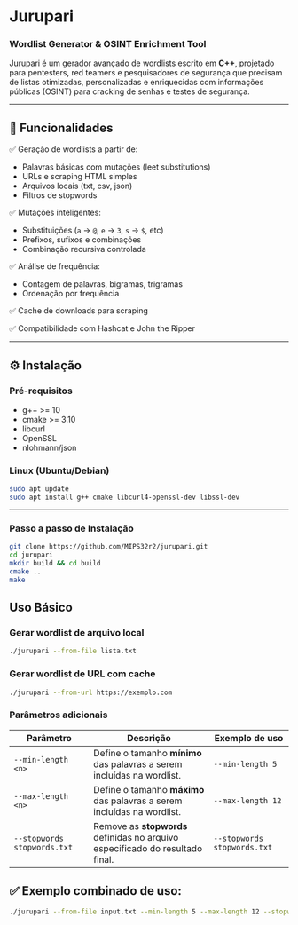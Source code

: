 # Jurupari

### Wordlist Generator & OSINT Enrichment Tool

Jurupari é um gerador avançado de wordlists escrito em **C++**, projetado para pentesters, red teamers e pesquisadores de segurança que precisam de listas otimizadas, personalizadas e enriquecidas com informações públicas (OSINT) para cracking de senhas e testes de segurança.

---

## 🚀 **Funcionalidades**

✅ Geração de wordlists a partir de:

- Palavras básicas com mutações (leet substitutions)
- URLs e scraping HTML simples
- Arquivos locais (txt, csv, json)
- Filtros de stopwords

✅ Mutações inteligentes:

- Substituições (`a` → `@`, `e` → `3`, `s` → `$`, etc)
- Prefixos, sufixos e combinações
- Combinação recursiva controlada

✅ Análise de frequência:

- Contagem de palavras, bigramas, trigramas
- Ordenação por frequência

✅ Cache de downloads para scraping

✅ Compatibilidade com Hashcat e John the Ripper


---

## ⚙️ **Instalação**

### **Pré-requisitos**

- g++ >= 10
- cmake >= 3.10
- libcurl
- OpenSSL
- nlohmann/json

### **Linux (Ubuntu/Debian)**

```bash
sudo apt update
sudo apt install g++ cmake libcurl4-openssl-dev libssl-dev
```
---

### **Passo a passo de Instalação**

```bash
git clone https://github.com/MIPS32r2/jurupari.git
cd jurupari
mkdir build && cd build
cmake ..
make
```
## **Uso Básico**

### **Gerar wordlist de arquivo local**
```bash
./jurupari --from-file lista.txt
```
### **Gerar wordlist de URL com cache**
```bash
./jurupari --from-url https://exemplo.com
```
### **Parâmetros adicionais**

| Parâmetro                   | Descrição                                                                     | Exemplo de uso              |
| --------------------------- | ----------------------------------------------------------------------------- | --------------------------- |
| `--min-length <n>`          | Define o tamanho **mínimo** das palavras a serem incluídas na wordlist.       | `--min-length 5`            |
| `--max-length <n>`          | Define o tamanho **máximo** das palavras a serem incluídas na wordlist.       | `--max-length 12`           |
| `--stopwords stopwords.txt` | Remove as **stopwords** definidas no arquivo especificado do resultado final. | `--stopwords stopwords.txt` |

## **✅ Exemplo combinado de uso:**
```bash
./jurupari --from-file input.txt --min-length 5 --max-length 12 --stopwords stopwords.txt
